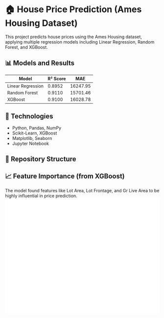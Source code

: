 # 🏠 House Price Prediction (Ames Housing Dataset)

This project predicts house prices using the Ames Housing dataset, applying multiple regression models including Linear Regression, Random Forest, and XGBoost.

## 📊 Models and Results

| Model              | R² Score | MAE         |
|--------------------|----------|-------------|
| Linear Regression  | 0.8952   | 16247.95    |
| Random Forest      | 0.9110   | 15701.46    |
| XGBoost            | 0.9100   | 16028.78    |

## 🔧 Technologies
- Python, Pandas, NumPy
- Scikit-Learn, XGBoost
- Matplotlib, Seaborn
- Jupyter Notebook

## 📁 Repository Structure


## 📈 Feature Importance (from XGBoost)

The model found features like Lot Area, Lot Frontage, and Gr Live Area to be highly influential in price prediction.
![Feature Importance](notebooks/feature_importance.png)

